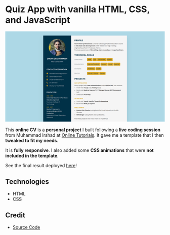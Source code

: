 # Quiz App with vanilla HTML, CSS, and JavaScript

![Home Screen](./assets/cover.png)

This **online CV** is a **personal project** I built following a **live coding session** from Muhammad Irshad at [Online Tutorials](www.onlinetutorialsweb.com). It gave me a template that I then **tweaked to fit my needs**.

It is **fully responsive**. I also added some **CSS animations** that were **not included in the template**.

See the final result deployed [here](https://dinahdeichtmann.github.io/cv-en/)!

## Technologies

- HTML
- CSS

## Credit

- [Source Code](https://www.patreon.com/onlinetutorials)
